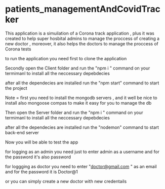 # patients_managementAndCovidTracker

This application is a simuilation of a Corona track application , plus it was created to help super hosbital admins to manage the proccess of creating a new doctor , moreover, it also helps the doctors to manage the proccess of Corona tests


to run the application you need first to clone the application 



Secondly open the Client folder and run the "npm i " command on your termimanl to install all the neccessary depebdecies


after all the dependecies are installed run the "npm start" command to start the project


Note =  first you need to install the mongodb servers , and it well be nice to install also mongoose compas to make it easy for you to manage the db 



Then open the Server folder and run the "npm i " command  on your termimanl to install all the neccessary depebdecies


after all the dependecies are installed run the "nodemon" command to start back-end server


Now you will be able to test the app 



for logging as an admin you need just to enter admin as a username and for the password it's also password


for loggging as doctor you need to enter "doctor@gmail.com " as an email and for the password it is Doctor@1 


or you can simply create a new doctor with new credentails
